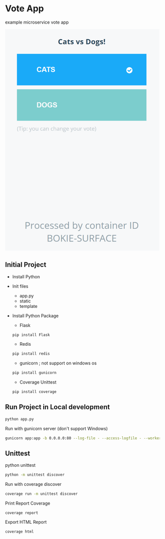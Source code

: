 # Vote App
example microservice vote app 

![img](/ex-vote.svg)

## Initial Project

- Install Python
- Init files
  - app.py
  - static
  - template
- Install Python Package
  - Flask

  ```bash
  pip install Flask
  ```
  - Redis
  ```bash
  pip install redis
  ```
  - gunicorn ; not support on windows os
  ```bash
  pip install gunicorn
  ```

  - Coverage Unittest
  ```bash
  pip install coverage
  ```

## Run Project in Local development

  ```bash
  python app.py
  ```

Run with gunicorn server (don't support Windows)

```bash
gunicorn app:app -b 0.0.0.0:80 --log-file - --access-logfile - --workers 4 --keep-alive 0
```

## Unittest

python unittest
```bash
python -m unittest discover
```

Run with coverage discover
```bash
coverage run -m unittest discover
```

Print Report Coverage
```
coverage report
```

Export HTML Report
```bash
coverage html
```
